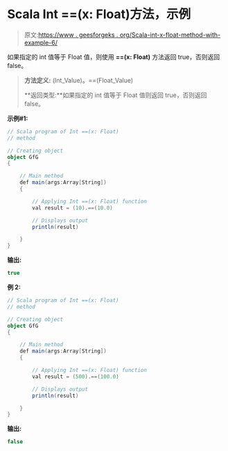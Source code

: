 # Scala Int ==(x: Float)方法，示例

> 原文:[https://www . geesforgeks . org/Scala-int-x-float-method-with-example-6/](https://www.geeksforgeeks.org/scala-int-x-float-method-with-example-6/)

如果指定的 int 值等于 Float 值，则使用 **==(x: Float)** 方法返回 true，否则返回 false。

> **方法定义:** (Int_Value)。==(Float_Value)
> 
> **返回类型:**如果指定的 int 值等于 Float 值则返回 true，否则返回 false。

**示例#1:**

```scala
// Scala program of Int ==(x: Float)
// method

// Creating object
object GfG
{ 

    // Main method
    def main(args:Array[String])
    {

        // Applying Int ==(x: Float) function
        val result = (10).==(10.0)

        // Displays output
        println(result)

    }
} 
```

**输出:**

```scala
true

```

**例 2:**

```scala
// Scala program of Int ==(x: Float)
// method

// Creating object
object GfG
{ 

    // Main method
    def main(args:Array[String])
    {

        // Applying Int ==(x: Float) function
        val result = (500).==(100.0)

        // Displays output
        println(result)

    }
} 
```

**输出:**

```scala
false

```